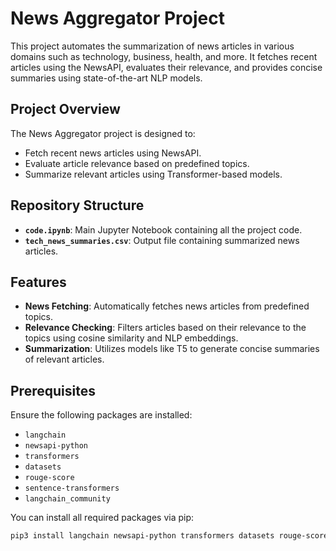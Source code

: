 # News Aggregator Project

This project automates the summarization of news articles in various domains such as technology, business, health, and more. It fetches recent articles using the NewsAPI, evaluates their relevance, and provides concise summaries using state-of-the-art NLP models.

## Project Overview

The News Aggregator project is designed to:
- Fetch recent news articles using NewsAPI.
- Evaluate article relevance based on predefined topics.
- Summarize relevant articles using Transformer-based models.

## Repository Structure

- **`code.ipynb`**: Main Jupyter Notebook containing all the project code.
- **`tech_news_summaries.csv`**: Output file containing summarized news articles.

## Features

- **News Fetching**: Automatically fetches news articles from predefined topics.
- **Relevance Checking**: Filters articles based on their relevance to the topics using cosine similarity and NLP embeddings.
- **Summarization**: Utilizes models like T5 to generate concise summaries of relevant articles.

## Prerequisites

Ensure the following packages are installed:
- `langchain`
- `newsapi-python`
- `transformers`
- `datasets`
- `rouge-score`
- `sentence-transformers`
- `langchain_community`

You can install all required packages via pip:
```bash
pip3 install langchain newsapi-python transformers datasets rouge-score sentence-transformers langchain_community